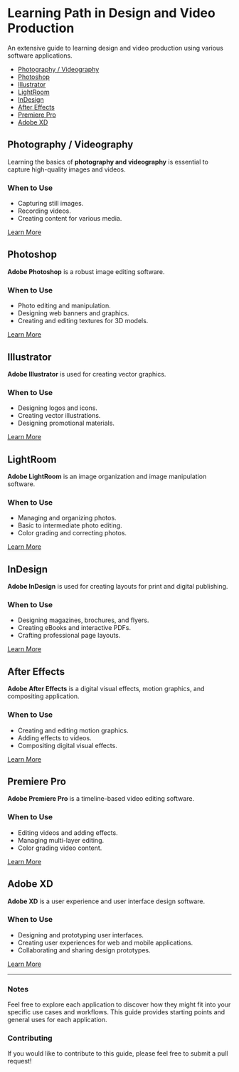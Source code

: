 # Learning Path in Design and Video Production

An extensive guide to learning design and video production using various software applications.

- [Photography / Videography](#photography--videography)
- [Photoshop](#photoshop)
- [Illustrator](#illustrator)
- [LightRoom](#lightroom)
- [InDesign](#indesign)
- [After Effects](#after-effects)
- [Premiere Pro](#premiere-pro)
- [Adobe XD](#adobe-xd)

## Photography / Videography

Learning the basics of **photography and videography** is essential to capture high-quality images and videos.

### When to Use

- Capturing still images.
- Recording videos.
- Creating content for various media.

[Learn More](https://example-link.com)

## Photoshop

**Adobe Photoshop** is a robust image editing software.

### When to Use

- Photo editing and manipulation.
- Designing web banners and graphics.
- Creating and editing textures for 3D models.

[Learn More](https://www.adobe.com/products/photoshop.html)

## Illustrator

**Adobe Illustrator** is used for creating vector graphics.

### When to Use

- Designing logos and icons.
- Creating vector illustrations.
- Designing promotional materials.

[Learn More](https://www.adobe.com/products/illustrator.html)

## LightRoom

**Adobe LightRoom** is an image organization and image manipulation software.

### When to Use

- Managing and organizing photos.
- Basic to intermediate photo editing.
- Color grading and correcting photos.

[Learn More](https://www.adobe.com/products/photoshop-lightroom.html)

## InDesign

**Adobe InDesign** is used for creating layouts for print and digital publishing.

### When to Use

- Designing magazines, brochures, and flyers.
- Creating eBooks and interactive PDFs.
- Crafting professional page layouts.

[Learn More](https://www.adobe.com/products/indesign.html)

## After Effects

**Adobe After Effects** is a digital visual effects, motion graphics, and compositing application.

### When to Use

- Creating and editing motion graphics.
- Adding effects to videos.
- Compositing digital visual effects.

[Learn More](https://www.adobe.com/products/aftereffects.html)

## Premiere Pro

**Adobe Premiere Pro** is a timeline-based video editing software.

### When to Use

- Editing videos and adding effects.
- Managing multi-layer editing.
- Color grading video content.

[Learn More](https://www.adobe.com/products/premiere.html)

## Adobe XD

**Adobe XD** is a user experience and user interface design software.

### When to Use

- Designing and prototyping user interfaces.
- Creating user experiences for web and mobile applications.
- Collaborating and sharing design prototypes.

[Learn More](https://www.adobe.com/products/xd.html)

---

### Notes

Feel free to explore each application to discover how they might fit into your specific use cases and workflows. This guide provides starting points and general uses for each application.

### Contributing

If you would like to contribute to this guide, please feel free to submit a pull request!
